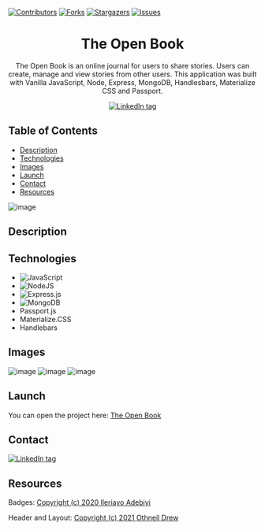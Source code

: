 [![Contributors][contributors-shield]][contributors-url]
[![Forks][forks-shield]][forks-url]
[![Stargazers][stars-shield]][stars-url]
[![Issues][issues-shield]][issues-url]


<div align='center'>
    <h1>The Open Book</h1>
    <p>The Open Book is an online journal for users to share stories.
                Users can create, manage and view stories from other users. This
                application was built with Vanilla JavaScript, Node, Express,
                MongoDB, Handlesbars, Materialize CSS and Passport.</p>
        <a href='https://www.linkedin.com/in/plang-psm/' target='_blank'><img src="https://img.shields.io/badge/linkedin-%230077B5.svg?style=for-the-badge&logo=linkedin&logoColor=white" alt="LinkedIn tag" /></a>
</div>

## Table of Contents
* [Description](#description)
* [Technologies](#technologies)
* [Images](#images)
* [Launch](#launch)
* [Contact](#contact)
* [Resources](#resources)

![image](https://github.com/plang-psm/the-open-book/assets/101952500/04ad70f8-430f-4636-b85f-455732900117)



## Description


## Technologies
* ![JavaScript](https://img.shields.io/badge/javascript-%23323330.svg?style=for-the-badge&logo=javascript&logoColor=%23F7DF1E)
* ![NodeJS](https://img.shields.io/badge/node.js-6DA55F?style=for-the-badge&logo=node.js&logoColor=white)
* ![Express.js](https://img.shields.io/badge/express.js-%23404d59.svg?style=for-the-badge&logo=express&logoColor=%2361DAFB)
* ![MongoDB](https://img.shields.io/badge/MongoDB-%234ea94b.svg?style=for-the-badge&logo=mongodb&logoColor=white)
* Passport.js
* Materialize.CSS
* Handlebars

## Images

![image](https://github.com/plang-psm/the-open-book/assets/101952500/add90379-6f61-4689-84ba-8b990b85ac93)
![image](https://github.com/plang-psm/the-open-book/assets/101952500/f5eb1b1d-200a-4be8-a779-616e6ec5f416)
![image](https://github.com/plang-psm/the-open-book/assets/101952500/a0442cdc-282d-4e3b-a9a9-f61927dd39cf)


## Launch
You can open the project here:
[The Open Book](https://the-open-book-production.up.railway.app/)


## Contact
<a href='https://www.linkedin.com/in/plang-psm/' target='_blank'><img src="https://img.shields.io/badge/linkedin-%230077B5.svg?style=for-the-badge&logo=linkedin&logoColor=white" alt="LinkedIn tag" /></a>

## Resources
Badges: <a href='https://github.com/Ileriayo/markdown-badges' target='_blank'>Copyright (c) 2020 Ileriayo Adebiyi</a>

Header and Layout: <a href='https://github.com/othneildrew/Best-README-Template' target='_blank'>Copyright (c) 2021 Othneil Drew</a>

[contributors-shield]: https://img.shields.io/github/contributors/plang-psm/dice-game.svg?style=for-the-badge
[contributors-url]: https://github.com/plang-psm/dice-game/graphs/contributors
[forks-shield]: https://img.shields.io/github/forks/plang-psm/dice-game.svg?style=for-the-badge
[forks-url]: https://github.com/plang-psm/dice-game/network/members
[stars-shield]: https://img.shields.io/github/stars/plang-psm/dice-game.svg?style=for-the-badge
[stars-url]: https://github.com/plang-psm/dice-game/stargazers
[issues-shield]: https://img.shields.io/github/issues/plang-psm/dice-game.svg?style=for-the-badge
[issues-url]: https://github.com/plang-psm/dice-game/issues
